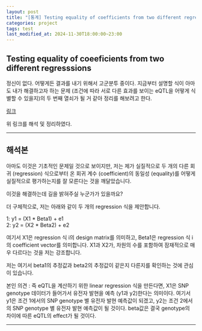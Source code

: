 ```yaml
---
layout: post
title: "[통계] Testing equality of coefficients from two different regressions"
categories: project
tags: test
last_modified_at: 2024-11-30T18:00:00~23:00
---  
```




## Testing equality of coeeficients from two different regresssions

정신이 없다. 어떻게든 결과를 내기 위해서 고군분투 중이다. 지금부터 설명할 식이 아마도 내가 해결하고자 하는 문제 (조건에 따라 서로 다른 효과를 보이는 eQTL을 어떻게 식별할 수 있을지)의 두 번째 열쇠가 될 거 같아 정리를 해보려고 한다.

[링크](https://stats.stackexchange.com/questions/93540/testing-equality-of-coefficients-from-two-different-regressions)   

위 링크를 해석 및 정리하였다.  

---  

## 해석본

아마도 이것은 기초적인 문제일 것으로 보이지만, 저는 제가 실질적으로 두 개의 다른 회귀 (regression) 식으로부터 온 회귀 계수 (coefficient)의 동일성 (equality)를 어떻게 실질적으로 평가하는지를 잘 모른다는 것을 깨달았습니다.  

이것을 해결하는데 길을 밝혀주실 누군가가 있을까요?  

더 구체적으로, 저는 아래와 같이 두 개의 regression 식을 제안합니다.  

1: y1 = (X1 * Beta1) + e1  
2: y2 = (X2 * Beta2) + e2  

여기서 X1은 regression 식 i의 design matrix를 의미하고, Beta1은 regression 식 i의 coefficient vector를 의미합니다. X1과 X2가, 차원의 수를 포함하여 잠재적으로 매우 다르다는 것을 저는 강조합니다.  

저는 여기서 beta1의 추정값과 beta2의 추정값이 같은지 다른지를 확인하는 것에 관심이 있습니다. 


본인 의견 : 즉 eQTL을 계산하기 위한 linear regression 식을 만든다면, X1은 SNP genotype 데이터가 들어가서 유전자 발현을 예측 (y1과 y2)한다는 의미이다. 여기서 y1은 조건 1에서의 SNP genotype 별 유전자 발현 예측값이 되겠고, y2는 조건 2에서의 SNP genotype 별 유전자 발현 예측값이 될 것이다. beta값은 결국 genotype의 차이에 따른 eQTL의 effect가 될 것이다.  

---  


